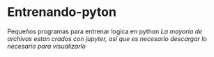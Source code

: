 # Entrenando-pyton
Pequeños programas para entrenar logica en python
*La mayoria de archivos estan crados con jupyter, así que es necesario descargar lo necesario para visualizarlo*
